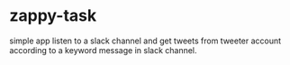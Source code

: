 # zappy-task
simple app listen to a slack channel and get tweets from tweeter account according to a keyword message in slack channel.
